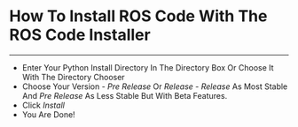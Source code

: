 # How To Install ROS Code With The ROS Code Installer
___
- Enter Your Python Install Directory In The Directory Box Or Choose It With The Directory Chooser
- Choose Your Version - *Pre Release* Or *Release* - *Release* As Most Stable And *Pre Release* As Less Stable But With Beta Features.
- Click *Install*
- You Are Done!
